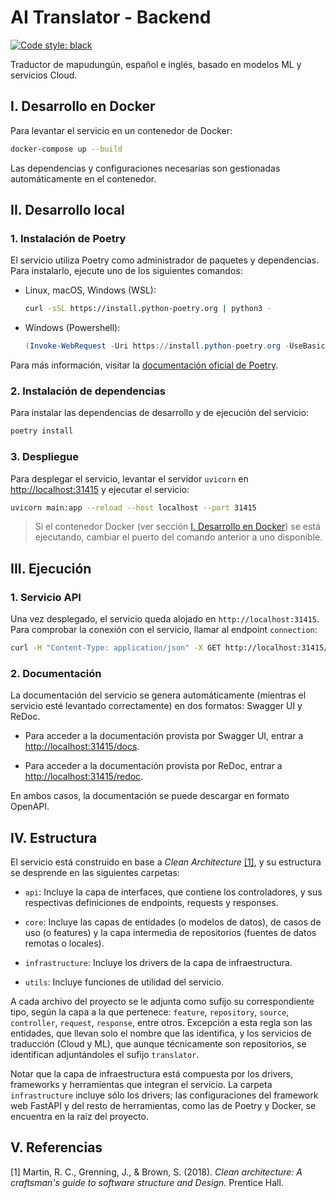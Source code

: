 # AI Translator - Backend

[![Code style: black](https://img.shields.io/badge/code%20style-black-000000.svg)](https://github.com/psf/black)

Traductor de mapudungún, español e inglés, basado en modelos ML y servicios Cloud.

## I. Desarrollo en Docker

Para levantar el servicio en un contenedor de Docker:

```bash
docker-compose up --build
```

Las dependencias y configuraciones necesarias son gestionadas automáticamente
en el contenedor.

## II. Desarrollo local

### 1. Instalación de Poetry

El servicio utiliza Poetry como administrador de paquetes y dependencias. Para
instalarlo, ejecute uno de los siguientes comandos:

- Linux, macOS, Windows (WSL):

  ```bash
  curl -sSL https://install.python-poetry.org | python3 -
  ```

- Windows (Powershell):

  ```powershell
  (Invoke-WebRequest -Uri https://install.python-poetry.org -UseBasicParsing).Content | py -
  ```

Para más información, visitar la [documentación oficial de Poetry](https://python-poetry.org/docs/).

### 2. Instalación de dependencias

Para instalar las dependencias de desarrollo y de ejecución del servicio:

```bash
poetry install
```

### 3. Despliegue

Para desplegar el servicio, levantar el servidor `uvicorn` en <http://localhost:31415>  y ejecutar el servicio:

```bash
uvicorn main:app --reload --host localhost --port 31415
```

> Si el contenedor Docker (ver sección [I. Desarrollo en Docker](#i-desarrollo-en-docker)) se está ejecutando, cambiar el puerto del comando anterior a uno disponible.

## III. Ejecución

### 1. Servicio API

Una vez desplegado, el servicio queda alojado en `http://localhost:31415`. Para
comprobar la conexión con el servicio, llamar al endpoint `connection`:

```bash
curl -H "Content-Type: application/json" -X GET http://localhost:31415/connection
```

### 2. Documentación

La documentación del servicio se genera automáticamente (mientras el servicio
esté levantado correctamente) en dos formatos: Swagger UI y ReDoc.

- Para acceder a la documentación provista por Swagger UI, entrar a
<http://localhost:31415/docs>.

- Para acceder a la documentación provista por ReDoc, entrar a
<http://localhost:31415/redoc>.

En ambos casos, la documentación se puede descargar en formato OpenAPI.

## IV. Estructura

El servicio está construido en base a *Clean Architecture* [[1]](#1), y su
estructura se desprende en las siguientes carpetas:

- `api`: Incluye la capa de interfaces, que contiene los controladores, y sus
  respectivas definiciones de endpoints, requests y responses.

- `core`: Incluye las capas de entidades (o modelos de datos), de casos de uso
  (o features) y la capa intermedia de repositorios (fuentes de datos remotas
  o locales).

- `infrastructure`: Incluye los drivers de la capa de infraestructura.

- `utils`: Incluye funciones de utilidad del servicio.

A cada archivo del proyecto se le adjunta como sufijo su correspondiente tipo,
según la capa a la que pertenece: `feature`, `repository`, `source`,
`controller`, `request`, `response`, entre otros. Excepción a esta regla son
las entidades, que llevan solo el nombre que las identifica, y los servicios de
traducción (Cloud y ML), que aunque técnicamente son repositorios, se
identifican adjuntándoles el sufijo `translator`.

Notar que la capa de infraestructura está compuesta por los drivers, frameworks
y herramientas que integran el servicio. La carpeta `infrastructure` incluye
sólo los drivers; las configuraciones del framework web FastAPI y del resto de
herramientas, como las de Poetry y Docker, se encuentra en la raíz del
proyecto.

## V. Referencias

<a id="1">[1]</a>
Martin, R. C., Grenning, J., & Brown, S. (2018).
*Clean architecture: A craftsman's guide to software structure and Design.*
Prentice Hall.
